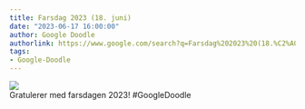 ```yaml
---
title: Farsdag 2023 (18. juni)
date: "2023-06-17 16:00:00"
author: Google Doodle
authorlink: https://www.google.com/search?q=Farsdag%202023%20(18.%C2%A0juni)
tags:
- Google-Doodle
---
```

<img src="https://www.google.com/logos/doodles/2023/fathers-day-2023-jun-18-6753651837110053-l.png" referrerpolicy="no-referrer"><br>Gratulerer med farsdagen 2023! #GoogleDoodle